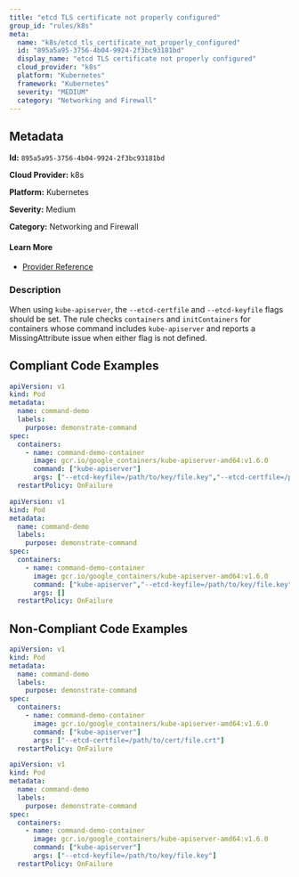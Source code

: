 ```yaml
---
title: "etcd TLS certificate not properly configured"
group_id: "rules/k8s"
meta:
  name: "k8s/etcd_tls_certificate_not_properly_configured"
  id: "895a5a95-3756-4b04-9924-2f3bc93181bd"
  display_name: "etcd TLS certificate not properly configured"
  cloud_provider: "k8s"
  platform: "Kubernetes"
  framework: "Kubernetes"
  severity: "MEDIUM"
  category: "Networking and Firewall"
---
```

## Metadata

**Id:** `895a5a95-3756-4b04-9924-2f3bc93181bd`

**Cloud Provider:** k8s

**Platform:** Kubernetes

**Severity:** Medium

**Category:** Networking and Firewall

#### Learn More

 - [Provider Reference](https://kubernetes.io/docs/reference/command-line-tools-reference/kube-apiserver/)

### Description

 When using `kube-apiserver`, the `--etcd-certfile` and `--etcd-keyfile` flags should be set. The rule checks `containers` and `initContainers` for containers whose command includes `kube-apiserver` and reports a MissingAttribute issue when either flag is not defined.


## Compliant Code Examples
```yaml
apiVersion: v1
kind: Pod
metadata:
  name: command-demo
  labels:
    purpose: demonstrate-command
spec:
  containers:
    - name: command-demo-container
      image: gcr.io/google_containers/kube-apiserver-amd64:v1.6.0
      command: ["kube-apiserver"]
      args: ["--etcd-keyfile=/path/to/key/file.key","--etcd-certfile=/path/to/cert/file.crt"]
  restartPolicy: OnFailure

```

```yaml
apiVersion: v1
kind: Pod
metadata:
  name: command-demo
  labels:
    purpose: demonstrate-command
spec:
  containers:
    - name: command-demo-container
      image: gcr.io/google_containers/kube-apiserver-amd64:v1.6.0
      command: ["kube-apiserver","--etcd-keyfile=/path/to/key/file.key","--etcd-certfile=/path/to/cert/file.crt"]
      args: []
  restartPolicy: OnFailure

```
## Non-Compliant Code Examples
```yaml
apiVersion: v1
kind: Pod
metadata:
  name: command-demo
  labels:
    purpose: demonstrate-command
spec:
  containers:
    - name: command-demo-container
      image: gcr.io/google_containers/kube-apiserver-amd64:v1.6.0
      command: ["kube-apiserver"]
      args: ["--etcd-certfile=/path/to/cert/file.crt"]
  restartPolicy: OnFailure

```

```yaml
apiVersion: v1
kind: Pod
metadata:
  name: command-demo
  labels:
    purpose: demonstrate-command
spec:
  containers:
    - name: command-demo-container
      image: gcr.io/google_containers/kube-apiserver-amd64:v1.6.0
      command: ["kube-apiserver"]
      args: ["--etcd-keyfile=/path/to/key/file.key"]
  restartPolicy: OnFailure

```